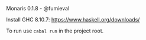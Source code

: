 Monaris 0.1.8 - @fumieval

Install GHC 8.10.7: <https://www.haskell.org/downloads/>

To run use `cabal run` in the project root.

